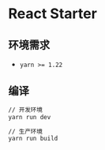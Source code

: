 # React Starter

## 环境需求
- `yarn >= 1.22`  

## 编译
```sh
// 开发环境
yarn run dev  

// 生产环境
yarn run build  
```

